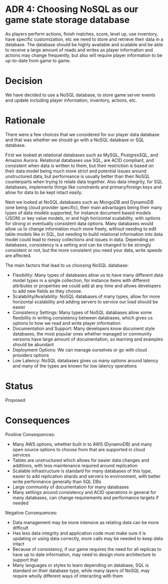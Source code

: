 # ADR 4: Choosing NoSQL as our game state storage database

As players perform actions, finish matches, score, level up, use inventory, have specific customization, etc we need to store and retrieve their data in a database.  The database should be highly available and scalable and be able to receive a large amount of reads and writes as player information and actions may change frequently, but also will require player information to be up-to-date from game to game.

# Decision

We have decided to use a NoSQL database, to store game server events and update including player information, inventory, actions, etc.

# Rationale

There were a few choices that we considered for our player data database and that was whether we should go with a NoSQL database or SQL database.

First we looked at relational databases such as MySQL, PostgresSQL, and Amazon Aurora.  Relational databases use SQL, are ACID compliant, and consistent when data is written to them, but their restriction is based on their data model being much more strict and potential issues around unstructured data, but performance is usually better than their NoSQL counterparts when trying to relate data together.  Also data integrity, for SQL databases, implements things like constraints and primary/foreign keys and allow for data to be kept intact easily.

Next we looked at NoSQL databases such as MongoDB and DynamoDB (one being cloud provider specific), their main advantages being their many types of data models supported, for instance document based models (JSON) or key value models, or  and high horizontal scalability, with options for strong or eventually consistent data options.  Many databases would allow us to change information much more freely, without needing to edit table models like in SQL, but needing to build relational information into data model could lead to messy collections and issues in data.  Depending on databases, consistency is a setting and can be changed to be strongly consistent or not, but the more consistent you need your data, write speeds are affected.

The main factors that lead to us choosing NoSQL database:

- Flexibility: Many types of databases allow us to have many different data model types in a single collection, for instance items with different attributes or properties we could add at any time and allows developers to add new fields as they choose.
- Scalability/Availability: NoSQL databases of many types, allow for more horizontal scalability and adding servers to service our load should be easier
- Consistency Settings: Many types of NoSQL databases allow some flexibility in writing consistency between databases, which gives us options to how we read and write player information
- Documentation and Support: Many developers know document style databases, the most popular ones whether managed or community versions have large amount of documentation, so learning and examples should be abundant
- Deployment Options: We can manage ourselves or go with cloud providers options
- Low Latency: NoSQL databases gives us many options around latency and many of the types are known for low latency operations

# Status

Proposed

# Consequences


Positive Consequences:

- Many AWS options, whether built in to AWS (DynamoDB) and many open source options to choose from that are supported in cloud services 
- Tables are unstructured which allows for easier data changes and additions, with less maintenance required around replication
- Scalable infrastructure is standard for many databases of this type, easier to add replication shards and servers to environment, with better write performance generally than SQL DBs
- Large community of documentation for many databases
- Many settings around consistency and ACID operations in general for many databases, can change requirements and performance targets if needed


Negative Consequences:

- Data management may be more intensive as relating data can be more difficult
- Has less data integrity and application code must make sure it is updating or using data correctly, more calls may be needed to keep data intact
- Because of consistency, if our game requires the need for all replicas to have up to date information, may need to design more architecture to support that
- Many languages or styles to learn depending on database, SQL is standard on their database type, while many layers of NoSQL may require wholly different ways of interacting with them

